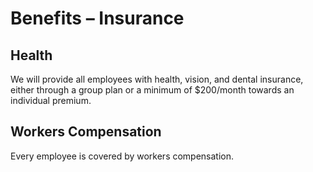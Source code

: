 # Benefits – Insurance

## Health

We will provide all employees with health, vision, and dental insurance, either through a group plan or a minimum of $200/month towards an individual premium.

## Workers Compensation

Every employee is covered by workers compensation.
